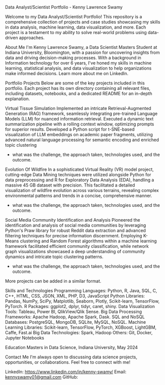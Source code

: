 Data Analyst/Scientist Portfolio - Kenny Lawrence Swamy


Welcome to my Data Analyst/Scientist Portfolio! This repository is a comprehensive collection of projects and case studies showcasing my skills in data analysis, machine learning, data visualization, and more. Each project is a testament to my ability to solve real-world problems using data-driven approaches.

About Me
I'm Kenny Lawrence Swamy, a Data Scientist Masters Student at Indiana University, Bloomington, with a passion for uncovering insights from data and driving decision-making processes. With a background in Information technology for over 6 years, I've honed my skills in machine learning, statistical analysis, and data visualization to help organizations make informed decisions. Learn more about me on LinkedIn.

Portfolio Projects
Below are some of the key projects included in this portfolio. Each project has its own directory containing all relevant files, including datasets, notebooks, and a dedicated README for an in-depth explanation.

Virtual Tissue Simulation
Implemented an intricate Retrieval-Augmented Generation (RAG) framework, seamlessly integrating pre-trained Language Models (LLM) for nuanced
information retrieval. Executed a dynamic text summarization pipeline with a rolling context window, optimizing prompts for superior results. Developed
a Python script for t-SNE-based visualization of LLM embeddings on academic paper fragments, utilizing advanced natural language processing for
semantic encoding and enriched topic clustering 
- what was the challenge, the approach taken, technologies used, and the outcome.

Evolution Of Wildfire
In a sophisticated Virtual Reality (VR) model project, cutting-edge Data Mining techniques were utilized alongside Python for data preprocessing and R for Exploratory Data Analysis (EDA), handling a massive 45 GB dataset with precision. This facilitated a detailed visualization of wildfire evolution across various terrains, revealing complex environmental patterns and trends in a concise, comprehensive manner. 
- what was the challenge, the approach taken, technologies used, and the outcome.

Social Media Community Identification and Analysis
Pioneered the identification and analysis of social media communities by leveraging Python's Praw library for robust Reddit data extraction and advanced filtering techniques for precise information discernment. Employing K-Means clustering and Random Forest algorithms within a machine learning framework facilitated efficient community classification, while network graph visualizations showcased a deep understanding of community dynamics and intricate topic clustering patterns. 
- what was the challenge, the approach taken, technologies used, and the outcome.

More projects can be added in a similar format.

Skills and Technologies
Programming Languages: Python, R, Java, SQL, C, C++, HTML, CSS, JSON, XML, PHP, D3, JavaScript
Python Libraries: Pandas, NumPy, SciPy, Matplotlib, Seaborn, Plotly, Scikit-learn, TensorFlow, PyTorch.
R Packages: ggplot2, dplyr, tidyr, caret, shiny.
Data Visualization Tools: Tableau, Power BI, QlikView/Qlik Sense.
Big Data Processing Frameworks: Apache Hadoop, Apache Spark, Dask.
SQL and NoSQL Databases: PostgreSQL, MongoDB, SQLite, MySQL, NoSQL.
Machine Learning Libraries: Scikit-learn, TensorFlow, PyTorch, XGBoost, LightGBM, Caffe, Fast.ai
Big Data Technologies: Spark, Hadoop
Others: Git, Docker, Jupyter Notebooks

Education
Masters in Data Science, Indiana University, May 2024

Contact Me
I'm always open to discussing data science projects, opportunities, or collaborations. Feel free to connect with me!

LinkedIn: https://www.linkedin.com/in/kenny-swamy/
Email: kennyswamy01@gmail.com
GitHub: 
